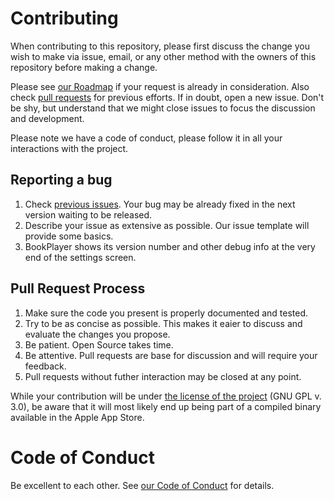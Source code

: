 # Contributing

When contributing to this repository, please first discuss the change you wish to make via issue,
email, or any other method with the owners of this repository before making a change. 

Please see [our Roadmap](https://github.com/GianniCarlo/Audiobook-Player/projects/1) if your request is already in consideration. Also check [pull requests](https://github.com/GianniCarlo/Audiobook-Player/pulls?utf8=✓&q=is%3Apr) for previous efforts. If in doubt, open a new issue. Don't be shy, but understand that we might close issues to focus the discussion and development.

Please note we have a code of conduct, please follow it in all your interactions with the project.

## Reporting a bug

1. Check [previous issues](https://github.com/GianniCarlo/Audiobook-Player/issues?utf8=✓&q=is%3Aissue). Your bug may be already fixed in the next version waiting to be released.
2. Describe your issue as extensive as possible. Our issue template will provide some basics. 
3. BookPlayer shows its version number and other debug info at the very end of the settings screen.

## Pull Request Process

1. Make sure the code you present is properly documented and tested.
2. Try to be as concise as possible. This makes it eaier to discuss and evaluate the changes you propose. 
3. Be patient. Open Source takes time. 
4. Be attentive. Pull requests are base for discussion and will require your feedback. 
5. Pull requests without futher interaction may be closed at any point.

While your contribution will be under [the license of the project](./LICENSE) (GNU GPL v. 3.0), be aware that it will most likely end up being part of a compiled binary available in the Apple App Store.



# Code of Conduct

Be excellent to each other. See [our Code of Conduct](./CODE_OF_CONDUCT.md) for details.
